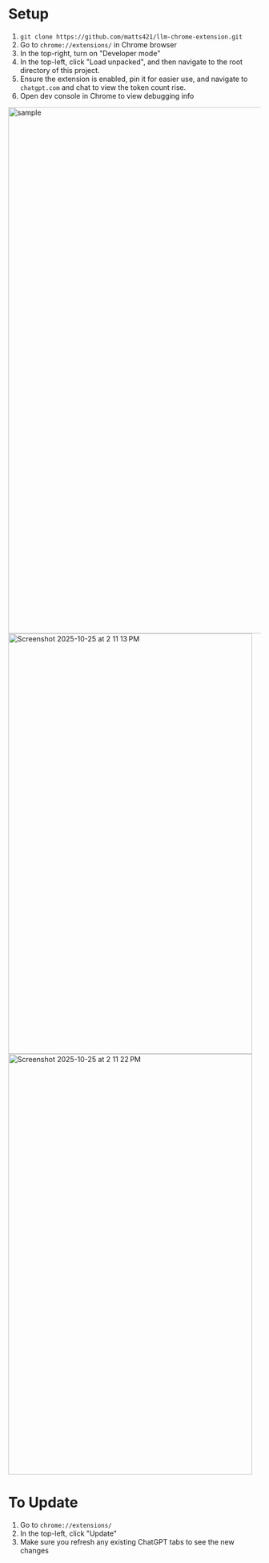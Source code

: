 # Setup

1. `git clone https://github.com/matts421/llm-chrome-extension.git`
2. Go to `chrome://extensions/` in Chrome browser
3. In the top-right, turn on "Developer mode"
4. In the top-left, click "Load unpacked", and then navigate to the root directory of this project.
5. Ensure the extension is enabled, pin it for easier use, and navigate to `chatgpt.com` and chat to view the token count rise.
6. Open dev console in Chrome to view debugging info

<img width="1614" height="1049" alt="sample" src="https://github.com/user-attachments/assets/f4c90360-0b2f-4fc4-86ca-ada9fbdff895" />
<img width="487" height="838" alt="Screenshot 2025-10-25 at 2 11 13 PM" src="https://github.com/user-attachments/assets/38d86b1c-b21f-4c04-989e-4d8049866ce7" />
<img width="487" height="838" alt="Screenshot 2025-10-25 at 2 11 22 PM" src="https://github.com/user-attachments/assets/711e9a56-cc53-43b3-bab4-124e8f0f4305" />


# To Update

1. Go to `chrome://extensions/`
2. In the top-left, click "Update"
3. Make sure you refresh any existing ChatGPT tabs to see the new changes

